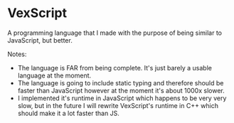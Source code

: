 # VexScript
A programming language that I made with the purpose of being similar to JavaScript, but better.

Notes:
  - The language is FAR from being complete. It's just barely a usable language at the moment.
  - The language is going to include static typing and therefore should be faster than JavaScript however at the moment it's about 1000x slower.
  - I implemented it's runtime in JavaScript which happens to be very very slow, but in the future I will rewrite VexScript's runtime in C++ which should make it a lot faster than JS.
